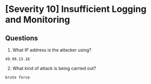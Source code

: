 #  [Severity 10] Insufficient Logging and Monitoring

## Questions
1. What IP address is the attacker using?
```
49.99.13.16
```

2. What kind of attack is being carried out?
```
brute force
```